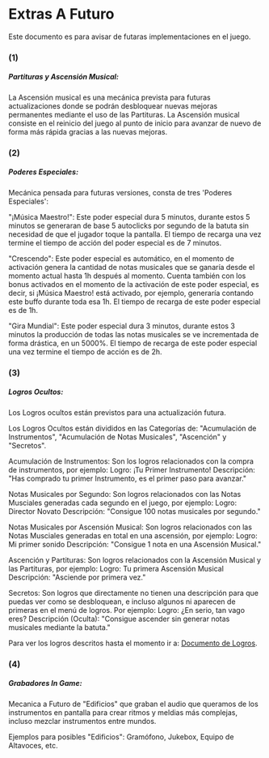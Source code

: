 # Extras A Futuro

Este documento es para avisar de futaras implementaciones en el juego.

### (1)
##### Partituras y Ascensión Musical:

La Ascensión musical es una mecánica prevista para futuras actualizaciones donde se podrán desbloquear nuevas mejoras permanentes mediante el uso de las Partituras. La Ascensión musical consiste en el reinicio del juego al punto de inicio para avanzar de nuevo de forma más rápida gracias a las nuevas mejoras.

### (2)
##### Poderes Especiales:

Mecánica pensada para futuras versiones, consta de tres 'Poderes Especiales':

"¡Música Maestro!": Este poder especial dura 5 minutos, durante estos 5 minutos se generaran de base 5 autoclicks por segundo de la batuta sin necesidad de que el jugador toque la pantalla. El tiempo de recarga una vez termine el tiempo de acción del poder especial es de 7 minutos.

"Crescendo": Este poder especial es automático, en el momento de activación genera la cantidad de notas musicales que se ganaría desde el momento actual hasta 1h después al momento. Cuenta también con los bonus activados en el momento de la activación de este poder especial, es decir, si ¡Música Maestro! está activado, por ejemplo, generaría contando este buffo durante toda esa 1h. El tiempo de recarga de este poder especial es de 1h.

"Gira Mundial": Este poder especial dura 3 minutos, durante estos 3 minutos la producción de todas las notas musicales se ve incrementada de forma drástica, en un 5000%. El tiempo de recarga de este poder especial una vez termine el tiempo de acción es de 2h.

### (3) 
##### Logros Ocultos:

Los Logros ocultos están previstos para una actualización futura. 

Los Logros Ocultos están divididos en las Categorías de: "Acumulación de Instrumentos", "Acumulación de Notas Musicales", "Ascención" y "Secretos".

Acumulación de Instrumentos: Son los logros relacionados con la compra de instrumentos, por ejemplo: 
    Logro: ¡Tu Primer Instrumento!
    Descripción: "Has comprado tu primer Instrumento, es el primer paso para avanzar."

Notas Musicales por Segundo: Son logros relacionados con las Notas Musciales generadas cada segundo en el juego, por ejemplo:
    Logro: Director Novato
    Descripción: "Consigue 100 notas musicales por segundo."

Notas Musicales por Ascensión Musical: Son logros relacionados con las Notas Musciales generadas en total en una ascensión, por ejemplo:
    Logro: Mi primer sonido
    Descripción: "Consigue 1 nota en una Ascensión Musical."

Ascención y Partituras: Son logros relacionados con la Ascensión Musical y las Partituras, por ejemplo:
    Logro: Tu primera Ascensión Musical
    Descripción: "Asciende por primera vez."

Secretos: Son logros que directamente no tienen una descripción para que puedas ver como se desbloquean, e incluso algunos ni aparecen de primeras en el menú de logros. Por ejemplo:
    Logro: ¿En serio, tan vago eres?
    Descripción (Oculta): "Consigue ascender sin generar notas musicales mediante la batuta." 

<suv>Para ver los logros descritos hasta el momento ir a: [Documento de Logros](Logros.md).</suv>

### (4)
##### Grabadores In Game:

Mecanica a Futuro de "Edificios" que graban el audio que queramos de los instrumentos en pantalla para crear ritmos y meldias más complejas, incluso mezclar instrumentos entre mundos.

Ejemplos para posibles "Edificios": Gramófono, Jukebox, Equipo de Altavoces, etc.
